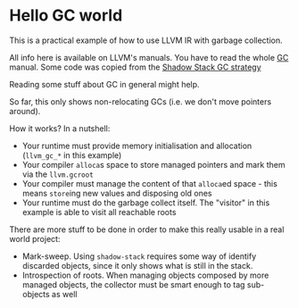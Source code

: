 # Hello GC world

This is a practical example of how to use LLVM IR with garbage collection.

All info here is available on LLVM's manuals. You have to read the whole
[GC][gc] manual. Some code was copied from the
[Shadow Stack GC strategy][shadow-stack]

Reading some stuff about GC in general might help.

So far, this only shows non-relocating GCs (i.e. we don't move pointers
around).

How it works? In a nutshell:
* Your runtime must provide memory initialisation and allocation
  (`llvm_gc_*` in this example)
* Your compiler `alloca`s space to store managed pointers and mark them via
  the `llvm.gcroot`
* Your compiler must manage the content of that `alloca`ed space - this means
  `store`ing new values and disposing old ones
* Your runtime must do the garbage collect itself. The "visitor" in this
  example is able to visit all reachable roots

There are more stuff to be done in order to make this really usable in a real
world project:
* Mark-sweep. Using `shadow-stack` requires some way of identify discarded
  objects, since it only shows what is still in the stack.
* Introspection of roots. When managing objects composed by more managed
  objects, the collector must be smart enough to tag sub-objects as well

[gc]: https://llvm.org/docs/GarbageCollection.html
[shadow-stack]: https://llvm.org/docs/GarbageCollection.html#the-shadow-stack-gc


